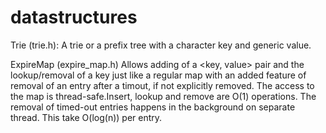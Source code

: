 # datastructures

Trie (trie.h): A trie or a prefix tree with a character key and generic value.

ExpireMap (expire_map.h)
Allows adding of a <key, value> pair and the lookup/removal of a key just like a regular map with an added feature of removal of an entry after a timout, if not explicitly removed. The access to the map is thread-safe.Insert, lookup and remove are O(1) operations. The removal of timed-out entries happens in the background on separate thread. This take O(log(n)) per entry.
